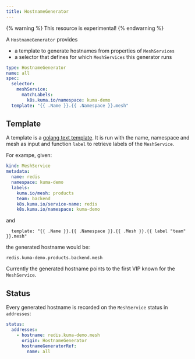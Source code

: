 ```yaml
---
title: HostnameGenerator
---
```


{% warning %}
This resource is experimental!
{% endwarning %}

A `HostnameGenerator` provides

- a template to generate hostnames from properties of `MeshServices`
- a selector that defines for which `MeshServices` this generator runs

```yaml
type: HostnameGenerator
name: all
spec:
  selector:
    meshService:
      matchLabels:
        k8s.kuma.io/namespace: kuma-demo
  template: "{{ .Name }}.{{ .Namespace }}.mesh"
```

## Template

A template is a [golang text template](https://pkg.go.dev/text/template).
It is run with the name, namespace and mesh as input and function `label` to retrieve labels of the `MeshService`.

For exampe, given:

```yaml
kind: MeshService
metadata:
  name: redis
  namespace: kuma-demo
  labels:
    kuma.io/mesh: products
    team: backend
    k8s.kuma.io/service-name: redis
    k8s.kuma.io/namespace: kuma-demo
```

and

```
  template: "{{ .Name }}.{{ .Namespace }}.{{ .Mesh }}.{{ label "team" }}.mesh"
```

the generated hostname would be:

```
redis.kuma-demo.products.backend.mesh
```

Currently the generated hostname points to the first VIP known for the
`MeshService`.

## Status

Every generated hostname is recorded on the `MeshService` status in `addresses`:

```yaml
status:
  addresses:
    - hostname: redis.kuma-demo.mesh
      origin: HostnameGenerator
      hostnameGeneratorRef:
        name: all
```
